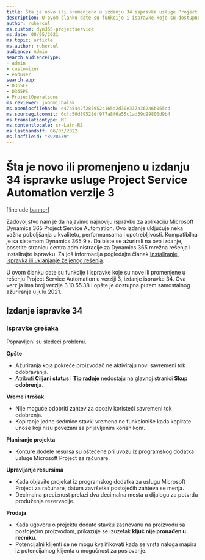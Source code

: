 ```yaml
---
title: Šta je novo ili promenjeno u izdanju 34 ispravke usluge Project Service Automation verzije 3
description: U ovom članku date su funkcije i ispravke koje su dostupne u izdanju 34 ispravke za Project Service Automation u verziji 3.
author: ruhercul
ms.custom: dyn365-projectservice
ms.date: 08/05/2021
ms.topic: article
ms.author: ruhercul
audience: Admin
search.audienceType:
- admin
- customizer
- enduser
search.app:
- D365CE
- D365PS
- ProjectOperations
ms.reviewer: johnmichalak
ms.openlocfilehash: e47a5442f285952c165a2d30e337a362a6b065dd
ms.sourcegitcommit: 6cfc50d89528df977a8f6a55c1ad39d99800d9b4
ms.translationtype: MT
ms.contentlocale: sr-Latn-RS
ms.lasthandoff: 06/03/2022
ms.locfileid: "8928679"
---
```

# <a name="whats-new-or-changed-in-project-service-automation-update-release-34-v3"></a>Šta je novo ili promenjeno u izdanju 34 ispravke usluge Project Service Automation verzije 3

[!include [banner](../includes/psa-now-project-operations.md)]

Zadovoljstvo nam je da najavimo najnoviju ispravku za aplikaciju Microsoft Dynamics 365 Project Service Automation. Ovo izdanje uključuje neka važna poboljšanja u kvalitetu, performansama i upotrebljivosti. Kompatibilna je sa sistemom Dynamics 365 9.x. Da biste se ažurirali na ovo izdanje, posetite stranicu centra administracije za Dynamics 365 mrežna rešenja i instalirajte ispravku. Za još informacija pogledajte članak [Instaliranje, ispravka ili uklanjanje željenog rešenja](/power-platform/admin/install-remove-preferred-solution).

U ovom članku date su funkcije i ispravke koje su nove ili promenjene u rešenju Project Service Automation u verziji 3, izdanje ispravke 34. Ova verzija ima broj verzije 3.10.55.38 i opšte je dostupna putem samostalnog ažuriranja u julu 2021.

## <a name="update-release-34"></a>Izdanje ispravke 34

### <a name="bug-fixes"></a>Ispravke grešaka
Popravljeni su sledeći problemi.

**Opšte**

- Ažuriranja koja pokreće proizvođač ne aktiviraju novi savremeni tok odobravanja.
- Atributi **Ciljani status** i **Tip radnje** nedostaju na glavnoj stranici **Skup odobrenja**.

**Vreme i trošak**

- Nije moguće odobriti zahtev za opoziv koristeći savremeni tok odobrenja.
- Kopiranje jedne sedmice stavki vremena ne funkcioniše kada kopirate unose koji nisu povezani sa prijavljenim korisnikom.

**Planiranje projekta**

- Konture dodele resursa su oštećene pri uvozu iz programskog dodatka usluge Microsoft Project za računare.

**Upravljanje resursima**

- Kada objavite projekat iz programskog dodatka za uslugu Microsoft Project za računare, datum završetka postojećih zahteva se menja.
- Decimalna preciznost prelazi dva decimalna mesta u dijalogu za potvrdu produženja rezervacije.

**Prodaja**

- Kada ugovoru o projektu dodate stavku zasnovanu na proizvodu sa postojećim proizvodom, prikazuje se izuzetak **ključ nije pronađen u rečniku**.
- Potencijalni klijenti se ne mogu kvalifikovati kada se vrsta naloga mapira iz potencijalnog klijenta u mogućnost za poslovanje.
